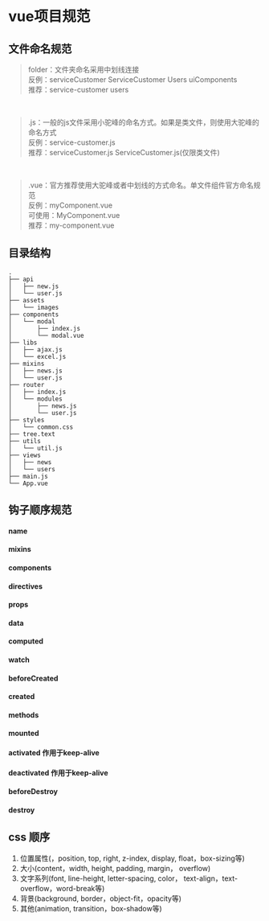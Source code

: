 # vue项目规范

## 文件命名规范


> folder：文件夹命名采用中划线连接 <br>
  反例：serviceCustomer ServiceCustomer Users uiComponents <br>
  推荐：service-customer users <br>

<br>

> .js：一般的js文件采用小驼峰的命名方式。如果是类文件，则使用大驼峰的命名方式<br>
> 反例：service-customer.js<br>
> 推荐：serviceCustomer.js ServiceCustomer.js(仅限类文件)<br>

<br>


> .vue：官方推荐使用大驼峰或者中划线的方式命名。单文件组件官方命名规范<br>
> 反例：myComponent.vue<br>
> 可使用：MyComponent.vue<br>
> 推荐：my-component.vue<br>



##  目录结构

```
.
├── api
│   ├── new.js
│   └── user.js
├── assets
│   └── images
├── components
│   └── modal
│       ├── index.js
│       └── modal.vue
├── libs
│   ├── ajax.js
│   └── excel.js
├── mixins
│   ├── news.js
│   └── user.js
├── router
│   ├── index.js
│   └── modules
│       ├── news.js
│       └── user.js
├── styles
│   └── common.css
├── tree.text
├── utils
│   └── util.js
├── views
│   ├── news
│   └── users
├── main.js
└── App.vue

```


## 钩子顺序规范

#### name
#### mixins
#### components
#### directives
#### props
#### data
#### computed
#### watch
#### beforeCreated
#### created
#### methods
#### mounted
#### activated      作用于keep-alive
#### deactivated    作用于keep-alive
#### beforeDestroy
#### destroy


## css 顺序

1. 位置属性(，position, top, right, z-index, display, float，box-sizing等)
2. 大小(content，width, height, padding, margin， overflow)
3. 文字系列(font, line-height, letter-spacing, color， text-align，text-overflow，word-break等)
4. 背景(background, border，object-fit，opacity等)
5. 其他(animation, transition，box-shadow等)

